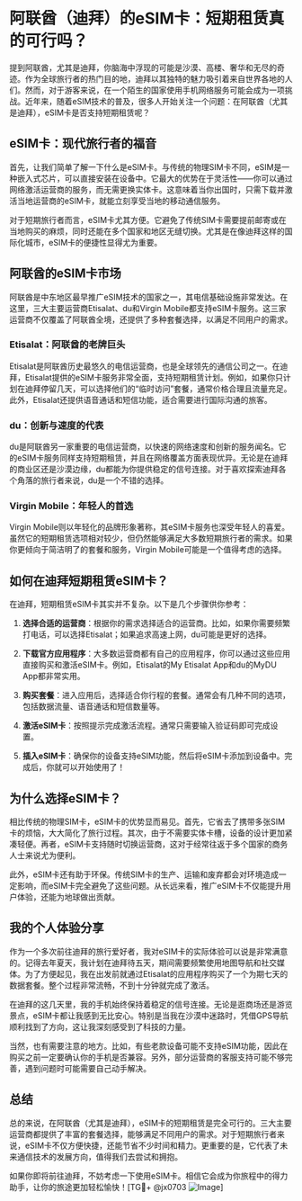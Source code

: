 # 阿联酋（迪拜）的eSIM卡：短期租赁真的可行吗？

提到阿联酋，尤其是迪拜，你脑海中浮现的可能是沙漠、高楼、奢华和无尽的奇迹。作为全球旅行者的热门目的地，迪拜以其独特的魅力吸引着来自世界各地的人们。然而，对于游客来说，在一个陌生的国家使用手机网络服务可能会成为一项挑战。近年来，随着eSIM技术的普及，很多人开始关注一个问题：在阿联酋（尤其是迪拜），eSIM卡是否支持短期租赁呢？

## eSIM卡：现代旅行者的福音

首先，让我们简单了解一下什么是eSIM卡。与传统的物理SIM卡不同，eSIM是一种嵌入式芯片，可以直接安装在设备中。它最大的优势在于灵活性——你可以通过网络激活运营商的服务，而无需更换实体卡。这意味着当你出国时，只需下载并激活当地运营商的eSIM卡，就能立刻享受当地的移动通信服务。

对于短期旅行者而言，eSIM卡尤其方便。它避免了传统SIM卡需要提前邮寄或在当地购买的麻烦，同时还能在多个国家和地区无缝切换。尤其是在像迪拜这样的国际化城市，eSIM卡的便捷性显得尤为重要。

## 阿联酋的eSIM卡市场

阿联酋是中东地区最早推广eSIM技术的国家之一，其电信基础设施非常发达。在这里，三大主要运营商Etisalat、du和Virgin Mobile都支持eSIM卡服务。这三家运营商不仅覆盖了阿联酋全境，还提供了多种套餐选择，以满足不同用户的需求。

### Etisalat：阿联酋的老牌巨头

Etisalat是阿联酋历史最悠久的电信运营商，也是全球领先的通信公司之一。在迪拜，Etisalat提供的eSIM卡服务非常全面，支持短期租赁计划。例如，如果你只计划在迪拜停留几天，可以选择他们的“临时访问”套餐，通常价格合理且流量充足。此外，Etisalat还提供语音通话和短信功能，适合需要进行国际沟通的旅客。

### du：创新与速度的代表

du是阿联酋另一家重要的电信运营商，以快速的网络速度和创新的服务闻名。它的eSIM卡服务同样支持短期租赁，并且在网络覆盖方面表现优异。无论是在迪拜的商业区还是沙漠边缘，du都能为你提供稳定的信号连接。对于喜欢探索迪拜各个角落的旅行者来说，du是一个不错的选择。

### Virgin Mobile：年轻人的首选

Virgin Mobile则以年轻化的品牌形象著称，其eSIM卡服务也深受年轻人的喜爱。虽然它的短期租赁选项相对较少，但仍然能够满足大多数短期旅行者的需求。如果你更倾向于简洁明了的套餐和服务，Virgin Mobile可能是一个值得考虑的选择。

## 如何在迪拜短期租赁eSIM卡？

在迪拜，短期租赁eSIM卡其实并不复杂。以下是几个步骤供你参考：

1. **选择合适的运营商**：根据你的需求选择适合的运营商。比如，如果你需要频繁打电话，可以选择Etisalat；如果追求高速上网，du可能是更好的选择。

2. **下载官方应用程序**：大多数运营商都有自己的应用程序，你可以通过这些应用直接购买和激活eSIM卡。例如，Etisalat的My Etisalat App和du的MyDU App都非常实用。

3. **购买套餐**：进入应用后，选择适合你行程的套餐。通常会有几种不同的选项，包括数据流量、语音通话和短信数量等。

4. **激活eSIM卡**：按照提示完成激活流程。通常只需要输入验证码即可完成设置。

5. **插入eSIM卡**：确保你的设备支持eSIM功能，然后将eSIM卡添加到设备中。完成后，你就可以开始使用了！

## 为什么选择eSIM卡？

相比传统的物理SIM卡，eSIM卡的优势显而易见。首先，它省去了携带多张SIM卡的烦恼，大大简化了旅行过程。其次，由于不需要实体卡槽，设备的设计更加紧凑轻便。再者，eSIM卡支持随时切换运营商，这对于经常往返于多个国家的商务人士来说尤为便利。

此外，eSIM卡还有助于环保。传统SIM卡的生产、运输和废弃都会对环境造成一定影响，而eSIM卡完全避免了这些问题。从长远来看，推广eSIM卡不仅能提升用户体验，还能为地球做出贡献。

## 我的个人体验分享

作为一个多次前往迪拜的旅行爱好者，我对eSIM卡的实际体验可以说是非常满意的。记得去年夏天，我计划在迪拜待五天，期间需要频繁使用地图导航和社交媒体。为了方便起见，我在出发前就通过Etisalat的应用程序购买了一个为期七天的数据套餐。整个过程非常流畅，不到十分钟就完成了激活。

在迪拜的这几天里，我的手机始终保持着稳定的信号连接。无论是逛商场还是游览景点，eSIM卡都让我感到无比安心。特别是当我在沙漠中迷路时，凭借GPS导航顺利找到了方向，这让我深刻感受到了科技的力量。

当然，也有需要注意的地方。比如，有些老款设备可能不支持eSIM功能，因此在购买之前一定要确认你的手机是否兼容。另外，部分运营商的客服支持可能不够完善，遇到问题时可能需要自己动手解决。

## 总结

总的来说，在阿联酋（尤其是迪拜），eSIM卡的短期租赁是完全可行的。三大主要运营商都提供了丰富的套餐选择，能够满足不同用户的需求。对于短期旅行者来说，eSIM卡不仅方便快捷，还能节省不少时间和精力。更重要的是，它代表了未来通信技术的发展方向，值得我们去尝试和拥抱。

如果你即将前往迪拜，不妨考虑一下使用eSIM卡。相信它会成为你旅程中的得力助手，让你的旅途更加轻松愉快！[TG💪+ @jx0703 ![Image](https://github.com/user-attachments/assets/dbca1d08-cadb-493c-b0ec-ad6f7a83f270)]